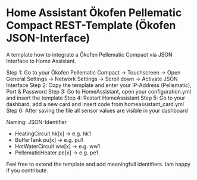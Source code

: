 # Home Assistant Ökofen Pellematic Compact REST-Template (Ökofen JSON-Interface)

A template how to integrate a Ökofen Pellematic Compact via JSON Interface to Home Assistant.

Step 1: Go to your Ökofen Pellematic Compact -> Touchscreen -> Open General Settings -> Network Settings -> Scroll down -> Activate JSON Interface
Step 2: Copy the template and enter your IP-Address (Pellematic), Port & Password
Step 3: Go to HomeAssistant, open your configuration.yml and insert the template
Step 4: Restart HomeAssistant
Step 5: Go to your dashbard, add a new card and insert code from homeassistant_card.yml
Step 6: After saving the file all sensor values are visible in your dashboard  

Naming:                       JSON-Identifier
  - HeatingCircuit            hk[x] -> e.g. hk1
  - BufferTank                pu[x] -> e.g. pu1
  - HotWaterCircuit           ww[x] -> e.g. ww1
  - PellematicHeater          pe[x] -> e.g. pe1

Feel free to extend the template and add meaningfull identifiers. Iam happy if you contribute.
